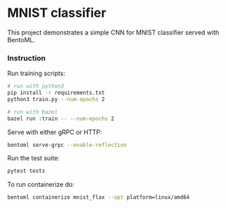 # MNIST classifier

This project demonstrates a simple CNN for MNIST classifier served with BentoML.

### Instruction

Run training scripts:

```bash
# run with python3
pip install -r requirements.txt
python3 train.py --num-epochs 2

# run with bazel
bazel run :train -- --num-epochs 2
```

Serve with either gRPC or HTTP:

```bash
bentoml serve-grpc --enable-reflection
```

Run the test suite:

```bash
pytest tests
```

To run containerize do:

```bash
bentoml containerize mnist_flax --opt platform=linux/amd64
```
